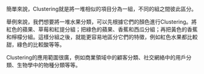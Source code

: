 簡單來說，Clustering就是將一堆相似的項目分為一組，不同的組之間彼此區分。

舉例來說，我們想要將一堆水果分類，可以先根據它們的顏色進行Clustering。將紅色的蘋果、草莓和紅提分組；把綠色的蘋果、香蕉和西瓜分組；再把黃色的香蕉和檸檬分組。這樣分組之後，就能更容易地區分它們的特徵，例如紅色水果都比較甜，綠色的比較酸等等。

Clustering的應用範圍很廣，例如商業領域中的顧客分類、社交網絡中的用戶分類、生物學中的物種分類等等。